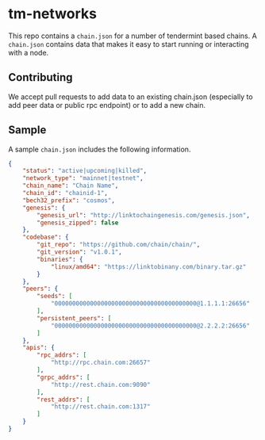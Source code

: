 # tm-networks

This repo contains a `chain.json` for a number of tendermint based chains.  A `chain.json` contains data that makes it easy to start running or interacting with a node.

## Contributing

We accept pull requests to add data to an existing chain.json (especially to add peer data or public rpc endpoint) or to add a new chain.

## Sample

A sample `chain.json` includes the following information.

```json
{
    "status": "active|upcoming|killed",
    "network_type": "mainnet|testnet",
    "chain_name": "Chain Name",
    "chain_id": "chainid-1",
    "bech32_prefix": "cosmos",
    "genesis": {
        "genesis_url": "http://linktochaingenesis.com/genesis.json",
        "genesis_zipped": false
    },
    "codebase": {
        "git_repo": "https://github.com/chain/chain/",
        "git_version": "v1.0.1",
        "binaries": {
            "linux/amd64": "https://linktobinany.com/binary.tar.gz"
        }
    },
    "peers": {
        "seeds": [
            "0000000000000000000000000000000000000000@1.1.1.1:26656"
        ],
        "persistent_peers": [
            "0000000000000000000000000000000000000000@2.2.2.2:26656"
        ]
    },
    "apis": {
        "rpc_addrs": [
            "http://rpc.chain.com:26657"
        ],
        "grpc_addrs": [
            "http://rest.chain.com:9090"
        ],
        "rest_addrs": [
            "http://rest.chain.com:1317"
        ]
    }
}
```